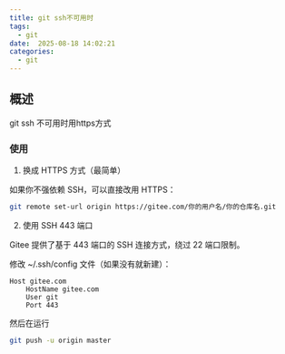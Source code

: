 ```yaml
---
title: git ssh不可用时
tags: 
  - git
date:  2025-08-18 14:02:21
categories:
  - git
---
```


## 概述
git ssh 不可用时用https方式

### 使用
1. 换成 HTTPS 方式（最简单）

如果你不强依赖 SSH，可以直接改用 HTTPS：
```bash
git remote set-url origin https://gitee.com/你的用户名/你的仓库名.git
```
2. 使用 SSH 443 端口

Gitee 提供了基于 443 端口的 SSH 连接方式，绕过 22 端口限制。

修改 ~/.ssh/config 文件（如果没有就新建）：
```ssh
Host gitee.com
    HostName gitee.com
    User git
    Port 443
```

然后在运行
```bash
git push -u origin master
```